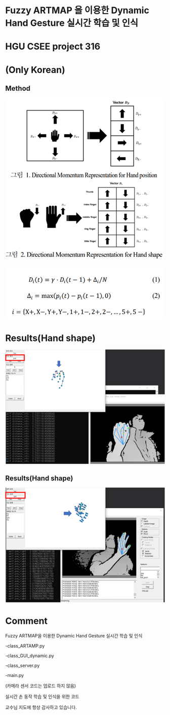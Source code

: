 # Fuzzy ARTMAP 을 이용한  Dynamic Hand Gesture 실시간 학습 및 인식
# HGU CSEE project 316
# (Only Korean)



## Method

![figures](./figs/figures.png)



![equation](./figs/equation.png)



# Results(Hand shape)

![hand_shape](./figs/hand_shape.png)

## Results(Hand shape)

![hand_position](./figs/hand_position.png)





# Comment

Fuzzy ARTMAP을 이용한 Dynamic Hand Gesture 실시간 학습 및 인식

-class_ARTAMP.py

-class_GUI_dynamic.py

-class_server.py

-main.py

(카메라 센서 코드는 업로드 하지 않음)


실시간 손 동작 학습 및 인식을 위한 코드

교수님 지도에 항상 감사하고 있습니다.
